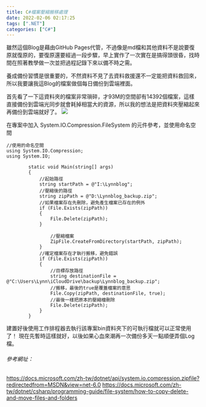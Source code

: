 ```yaml
---
title: C#檔案壓縮搬移處理
date: 2022-02-06 02:17:25
tags: [".NET"]
categories: ["C#"]  
---
```

雖然這個Blog是藉由GitHub Pages代管，不過像是md檔和其他資料不是說要復原就復原的，要復原還要經過一段步驟，早上實作了一次實在是搞得頭很昏，找時間在照著教學做一次並把過程記錄下來以備不時之需。

養成備份習慣是很重要的，不然資料不見了去資料救援還不一定能把資料救回來，所以我要讓我這Blog的檔案做個每日備份到雲端裡面。

首先看了一下這資料夾的檔案非常瑣碎，才93M的空間卻有14392個檔案，這樣直接備份到雲端光同步就會耗掉相當大的資源，所以我的想法是把資料夾壓縮起來再備份到雲端就好了。
![](https://i.imgur.com/gRrmYqo.png)
<!--more-->
在專案中加入 System.IO.Compression.FileSystem 的元件參考，並使用命名空間

```
//使用的命名空間
using System.IO.Compression;
using System.IO;

        static void Main(string[] args)
        {
            //起始路徑
            string startPath = @"I:\Lynnblog"; 
            //壓縮後的路徑
            string zipPath = @"D:\Lynnblog_backup.zip";
            //如果檔案存在先刪除，避免產生檔案已存在的例外
            if (File.Exists(zipPath))
            {
                File.Delete(zipPath);
            }
            
                //壓縮檔案
                ZipFile.CreateFromDirectory(startPath, zipPath);
            }
            //確定檔案存在才執行搬移，避免錯誤
            if (File.Exists(zipPath))
            {
                //目標存放路徑
                string destinationFile = @"C:\Users\Lynn\iCloudDrive\backup\Lynnblog_backup.zip";
                //搬移，最後的true是覆蓋檔案的意思
                File.Copy(zipPath, destinationFile, true);
                //最後一樣把原本的壓縮檔刪除
                File.Delete(zipPath);
            }
        }

```
建置好後使用工作排程器去執行該專案bin資料夾下的可執行檔就可以正常使用了！
現在先暫時這樣就好，以後如果心血來潮再一次備份多天一點順便弄個Log檔。



###### 參考網址：
https://docs.microsoft.com/zh-tw/dotnet/api/system.io.compression.zipfile?redirectedfrom=MSDN&view=net-6.0
https://docs.microsoft.com/zh-tw/dotnet/csharp/programming-guide/file-system/how-to-copy-delete-and-move-files-and-folders